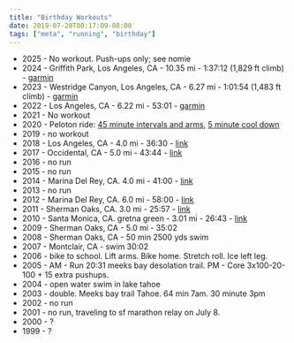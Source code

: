 ```yaml
---
title: "Birthday Workouts"
date: 2019-07-20T00:17:09-08:00
tags: ["meta", "running", "birthday"]
---
```


<!--more-->

- 2025 - No workout. Push-ups only; see nomie
- 2024 - Griffith Park, Los Angeles, CA - 10.35 mi - 1:37:12 (1,829 ft climb) - [garmin](https://connect.garmin.com/modern/activity/16291458055)
- 2023 - Westridge Canyon, Los Angeles, CA - 6.27 mi - 1:01:54 (1,483 ft climb) - [garmin](https://connect.garmin.com/modern/activity/11508446457)
- 2022 - Los Angeles, CA - 6.22 mi - 53:01 - [garmin](https://connect.garmin.com/modern/activity/9158446101)
- 2021 - No workout
- 2020 - Peloton ride: [45 minute intervals and arms](https://members.onepeloton.com/profile/workouts/268de23c48c840adbf64bb1eba03ccc6), [5 minute cool down](https://members.onepeloton.com/profile/workouts/e74cc54760a54d79b9fd275d40484894)
- 2019 - no workout
- 2018 - Los Angeles, CA - 4.0 mi - 36:30 - [link](https://connect.garmin.com/modern/activity/2832933782)
- 2017 - Occidental, CA - 5.0 mi - 43:44 - [link](https://connect.garmin.com/modern/activity/1840565277)
- 2016 - no run
- 2015 - no run
- 2014 - Marina Del Rey, CA. 4.0 mi - 41:00 - [link](https://connect.garmin.com/modern/activity/543552603)
- 2013 - no run
- 2012 - Marina Del Rey, CA. 6.0 mi - 58:00 - [link](https://connect.garmin.com/modern/activity/203353913)
- 2011 - Sherman Oaks, CA. 3.0 mi - 25:57 - [link](https://connect.garmin.com/modern/activity/97458436)
- 2010 - Santa Monica, CA. gretna green - 3.01 mi - 26:43 - [link](https://connect.garmin.com/modern/activity/39809657)
- 2009 - Sherman Oaks, CA - 5.0 mi - 35:02
- 2008 - Sherman Oaks, CA - 50 min 2500 yds swim
- 2007 - Montclair, CA - swim 30:02
- 2006 - bike to school. Lift arms. Bike home. Stretch roll. Ice left leg.
- 2005 - AM - Run 20:31 meeks bay desolation trail. PM - Core 3x100-20-100 + 15 extra pushups.
- 2004 - open water swim in lake tahoe
- 2003 - double. Meeks bay trail Tahoe. 64 min 7am. 30 minute 3pm
- 2002 - no run
- 2001 - no run, traveling to sf marathon relay on July 8.
- 2000 - ?
- 1999 - ?
